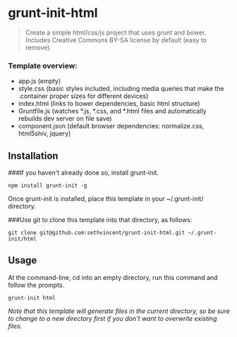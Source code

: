 # grunt-init-html

> Create a simple html/css/js project that uses grunt and bower.
> Includes Creative Commons BY-SA license by default (easy to remove).

### Template overview:
 - app.js (empty)
 - style.css (basic styles included, including media queries that make the .container proper sizes for different devices)
 - index.html (links to bower dependencies, basic html structure)
 - Gruntfile.js (watches *.js, *.css, and *.html files and automatically rebuilds dev server on file save)
 - component.json (default browser dependencies: normalize.css, html5shiv, jquery)

## Installation

###If you haven't already done so, install grunt-init.  
```
npm install grunt-init -g
```

Once grunt-init is installed, place this template in your ~/.grunt-init/ directory. 

###Use git to clone this template into that directory, as follows:

```
git clone git@github.com:sethvincent/grunt-init-html.git ~/.grunt-init/html
```

## Usage

At the command-line, cd into an empty directory, run this command and follow the prompts.

```
grunt-init html
```

_Note that this template will generate files in the current directory, so be sure to change to a new directory first if you don't want to overwrite existing files._